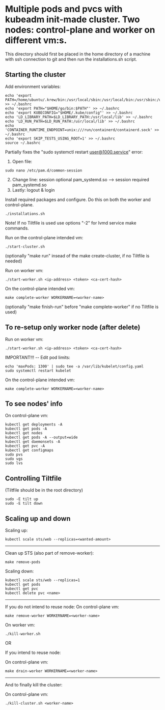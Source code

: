 # Multiple pods and pvcs with kubeadm init-made cluster. Two nodes: control-plane and worker on different vm:s.

This directory should first be placed in the home directory of a machine with ssh connection to git and then run the installations.sh script.

## Starting the cluster
Add environment variables:
```console
echo 'export PATH=/home/ubuntu/.krew/bin:/usr/local/sbin:/usr/local/bin:/usr/sbin:/usr/bin:/sbin:/bin:/usr/games:/usr/local/games:/snap/bin:/usr/local/go/bin' >> ~/.bashrc
echo 'export PATH="$HOME/go/bin:$PATH"' >> ~/.bashrc
echo 'export KUBECONFIG="$HOME/.kube/config"' >> ~/.bashrc
echo 'LD_LIBRARY_PATH=$LD_LIBRARY_PATH:/usr/local/lib' >> ~/.bashrc
echo 'LD_RUN_PATH=$LD_RUN_PATH:/usr/local/lib' >> ~/.bashrc
echo 'CONTAINER_RUNTIME_ENDPOINT=unix:///run/containerd/containerd.sock' >> ~/.bashrc
echo 'export SKIP_TESTS_USING_ROOT=1' >> ~/.bashrc
source ~/.bashrc
```

Partially fixes the "sudo systemctl restart user@1000.service" error:
1. Open file:
```console
sudo nano /etc/pam.d/common-session
```
2. Change line:
session	optional	pam_systemd.so
-->
session	required	pam_systemd.so
3. Lastly:
logout & login

Install required packages and configure. Do this on both the worker and control-plane.
```console
./installations.sh
```

Note! If no Tiltfile is used use options "-2" for lvmd service make commands.

Run on the control-plane intended vm:
```console
./start-cluster.sh
```
(optionally "make run" insead of the make create-cluster, if no Tiltfile is needed)

Run on worker vm:
```console
./start-worker.sh <ip-address> <token> <ca-cert-hash>
```

On the control-plane intended vm:
```console
make complete-worker WORKERNAME=<worker-name>
```
(optionally "make finish-run" before "make complete-worker" if no Tiltfile is used)

## To re-setup only worker node (after delete)

Run on worker vm:
```console
./start-worker.sh <ip-address> <token> <ca-cert-hash>
```

IMPORTANT!!! -- Edit pod limits:
```console
echo 'maxPods: 1300' | sudo tee -a /var/lib/kubelet/config.yaml
sudo systemctl restart kubelet
```

On the control-plane intended vm:
```console
make complete-worker WORKERNAME=<worker-name>
```

## To see nodes' info

On control-plane vm:
```console
kubectl get deployments -A
kubectl get pods -A
kubectl get nodes
kubectl get pods -A --output=wide
kubectl get daemonsets -A
kubectl get pvc -A
kubectl get configmaps
sudo pvs
sudo vgs
sudo lvs
```
## Controlling Tiltfile
(Tiltfile should be in the root directory)

```console
sudo -E tilt up
sudo -E tilt down
```

## Scaling up and down

Scaling up:
```console
kubectl scale sts/web --replicas=<wanted-amount>
```

---
Clean up STS (also part of remove-worker):
```console
make remove-pods
```

Scaling down:
```console
kubectl scale sts/web --replicas=1
kubectl get pods
kubectl get pvc
kubectl delete pvc <name>
```

---
If you do not intend to reuse node:
On control-plane vm:
```console
make remove-worker WORKERNAME=<worker-name>
```
On worker vm:
```console
./kill-worker.sh
```
OR

If you intend to reuse node:

On control-plane vm:
```console
make drain-worker WORKERNAME=<worker-name>
```

---
And to finally kill the cluster:

On control-plane vm:
```console
./kill-cluster.sh <worker-name>
```
